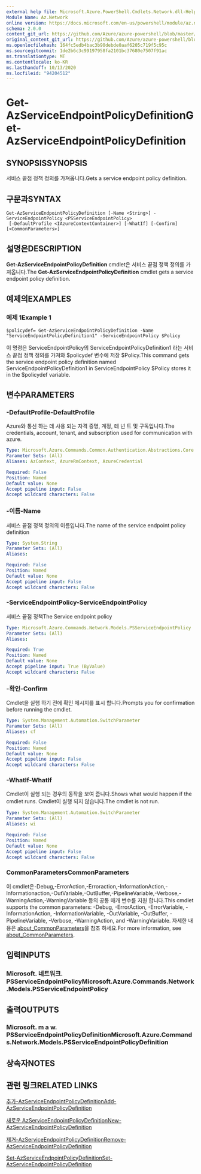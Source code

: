 ```yaml
---
external help file: Microsoft.Azure.PowerShell.Cmdlets.Network.dll-Help.xml
Module Name: Az.Network
online version: https://docs.microsoft.com/en-us/powershell/module/az.network/get-azserviceendpointpolicydefinition
schema: 2.0.0
content_git_url: https://github.com/Azure/azure-powershell/blob/master/src/Network/Network/help/Get-AzServiceEndpointPolicyDefinition.md
original_content_git_url: https://github.com/Azure/azure-powershell/blob/master/src/Network/Network/help/Get-AzServiceEndpointPolicyDefinition.md
ms.openlocfilehash: 164fc5edb4bac3b90debde0aaf6205c719f5c95c
ms.sourcegitcommit: 1de2b6c3c99197958fa2101bc37680e7507f91ac
ms.translationtype: MT
ms.contentlocale: ko-KR
ms.lasthandoff: 10/13/2020
ms.locfileid: "94204512"
---
```

# <span data-ttu-id="40d4b-101">Get-AzServiceEndpointPolicyDefinition</span><span class="sxs-lookup"><span data-stu-id="40d4b-101">Get-AzServiceEndpointPolicyDefinition</span></span>

## <span data-ttu-id="40d4b-102">SYNOPSIS</span><span class="sxs-lookup"><span data-stu-id="40d4b-102">SYNOPSIS</span></span>
<span data-ttu-id="40d4b-103">서비스 끝점 정책 정의를 가져옵니다.</span><span class="sxs-lookup"><span data-stu-id="40d4b-103">Gets a service endpoint policy definition.</span></span>

## <span data-ttu-id="40d4b-104">구문과</span><span class="sxs-lookup"><span data-stu-id="40d4b-104">SYNTAX</span></span>

```
Get-AzServiceEndpointPolicyDefinition [-Name <String>] -ServiceEndpointPolicy <PSServiceEndpointPolicy>
 [-DefaultProfile <IAzureContextContainer>] [-WhatIf] [-Confirm] [<CommonParameters>]
```

## <span data-ttu-id="40d4b-105">설명은</span><span class="sxs-lookup"><span data-stu-id="40d4b-105">DESCRIPTION</span></span>
<span data-ttu-id="40d4b-106">**Get-AzServiceEndpointPolicyDefinition** cmdlet은 서비스 끝점 정책 정의를 가져옵니다.</span><span class="sxs-lookup"><span data-stu-id="40d4b-106">The **Get-AzServiceEndpointPolicyDefinition** cmdlet gets a service endpoint policy definition.</span></span>

## <span data-ttu-id="40d4b-107">예제의</span><span class="sxs-lookup"><span data-stu-id="40d4b-107">EXAMPLES</span></span>

### <span data-ttu-id="40d4b-108">예제 1</span><span class="sxs-lookup"><span data-stu-id="40d4b-108">Example 1</span></span>
```
$policydef= Get-AzServiceEndpointPolicyDefinition -Name "ServiceEndpointPolicyDefinition1" -ServiceEndpointPolicy $Policy
```

<span data-ttu-id="40d4b-109">이 명령은 ServiceEndpointPolicy의 ServiceEndpointPolicyDefinition1 라는 서비스 끝점 정책 정의를 가져와 $policydef 변수에 저장 $Policy.</span><span class="sxs-lookup"><span data-stu-id="40d4b-109">This command gets the service endpoint policy definition named ServiceEndpointPolicyDefinition1 in ServiceEndpointPolicy $Policy stores it in the $policydef variable.</span></span>

## <span data-ttu-id="40d4b-110">변수</span><span class="sxs-lookup"><span data-stu-id="40d4b-110">PARAMETERS</span></span>

### <span data-ttu-id="40d4b-111">-DefaultProfile</span><span class="sxs-lookup"><span data-stu-id="40d4b-111">-DefaultProfile</span></span>
<span data-ttu-id="40d4b-112">Azure와 통신 하는 데 사용 되는 자격 증명, 계정, 테 넌 트 및 구독입니다.</span><span class="sxs-lookup"><span data-stu-id="40d4b-112">The credentials, account, tenant, and subscription used for communication with azure.</span></span>

```yaml
Type: Microsoft.Azure.Commands.Common.Authentication.Abstractions.Core.IAzureContextContainer
Parameter Sets: (All)
Aliases: AzContext, AzureRmContext, AzureCredential

Required: False
Position: Named
Default value: None
Accept pipeline input: False
Accept wildcard characters: False
```

### <span data-ttu-id="40d4b-113">-이름</span><span class="sxs-lookup"><span data-stu-id="40d4b-113">-Name</span></span>
<span data-ttu-id="40d4b-114">서비스 끝점 정책 정의의 이름입니다.</span><span class="sxs-lookup"><span data-stu-id="40d4b-114">The name of the service endpoint policy definition</span></span>

```yaml
Type: System.String
Parameter Sets: (All)
Aliases:

Required: False
Position: Named
Default value: None
Accept pipeline input: False
Accept wildcard characters: False
```

### <span data-ttu-id="40d4b-115">-ServiceEndpointPolicy</span><span class="sxs-lookup"><span data-stu-id="40d4b-115">-ServiceEndpointPolicy</span></span>
<span data-ttu-id="40d4b-116">서비스 끝점 정책</span><span class="sxs-lookup"><span data-stu-id="40d4b-116">The Service endpoint policy</span></span>

```yaml
Type: Microsoft.Azure.Commands.Network.Models.PSServiceEndpointPolicy
Parameter Sets: (All)
Aliases:

Required: True
Position: Named
Default value: None
Accept pipeline input: True (ByValue)
Accept wildcard characters: False
```

### <span data-ttu-id="40d4b-117">-확인</span><span class="sxs-lookup"><span data-stu-id="40d4b-117">-Confirm</span></span>
<span data-ttu-id="40d4b-118">Cmdlet을 실행 하기 전에 확인 메시지를 표시 합니다.</span><span class="sxs-lookup"><span data-stu-id="40d4b-118">Prompts you for confirmation before running the cmdlet.</span></span>

```yaml
Type: System.Management.Automation.SwitchParameter
Parameter Sets: (All)
Aliases: cf

Required: False
Position: Named
Default value: None
Accept pipeline input: False
Accept wildcard characters: False
```

### <span data-ttu-id="40d4b-119">-WhatIf</span><span class="sxs-lookup"><span data-stu-id="40d4b-119">-WhatIf</span></span>
<span data-ttu-id="40d4b-120">Cmdlet이 실행 되는 경우의 동작을 보여 줍니다.</span><span class="sxs-lookup"><span data-stu-id="40d4b-120">Shows what would happen if the cmdlet runs.</span></span> <span data-ttu-id="40d4b-121">Cmdlet이 실행 되지 않습니다.</span><span class="sxs-lookup"><span data-stu-id="40d4b-121">The cmdlet is not run.</span></span>

```yaml
Type: System.Management.Automation.SwitchParameter
Parameter Sets: (All)
Aliases: wi

Required: False
Position: Named
Default value: None
Accept pipeline input: False
Accept wildcard characters: False
```

### <span data-ttu-id="40d4b-122">CommonParameters</span><span class="sxs-lookup"><span data-stu-id="40d4b-122">CommonParameters</span></span>
<span data-ttu-id="40d4b-123">이 cmdlet은-Debug,-ErrorAction,-Erroraction,-InformationAction,-Informationaction,-OutVariable,-OutBuffer,-PipelineVariable,-Verbose,-WarningAction,-WarningVariable 등의 공통 매개 변수를 지원 합니다.</span><span class="sxs-lookup"><span data-stu-id="40d4b-123">This cmdlet supports the common parameters: -Debug, -ErrorAction, -ErrorVariable, -InformationAction, -InformationVariable, -OutVariable, -OutBuffer, -PipelineVariable, -Verbose, -WarningAction, and -WarningVariable.</span></span> <span data-ttu-id="40d4b-124">자세한 내용은 [about_CommonParameters](http://go.microsoft.com/fwlink/?LinkID=113216)을 참조 하세요.</span><span class="sxs-lookup"><span data-stu-id="40d4b-124">For more information, see [about_CommonParameters](http://go.microsoft.com/fwlink/?LinkID=113216).</span></span>

## <span data-ttu-id="40d4b-125">입력</span><span class="sxs-lookup"><span data-stu-id="40d4b-125">INPUTS</span></span>

### <span data-ttu-id="40d4b-126">Microsoft. 네트워크. PSServiceEndpointPolicy</span><span class="sxs-lookup"><span data-stu-id="40d4b-126">Microsoft.Azure.Commands.Network.Models.PSServiceEndpointPolicy</span></span>

## <span data-ttu-id="40d4b-127">출력</span><span class="sxs-lookup"><span data-stu-id="40d4b-127">OUTPUTS</span></span>

### <span data-ttu-id="40d4b-128">Microsoft. m a w. PSServiceEndpointPolicyDefinition</span><span class="sxs-lookup"><span data-stu-id="40d4b-128">Microsoft.Azure.Commands.Network.Models.PSServiceEndpointPolicyDefinition</span></span>

## <span data-ttu-id="40d4b-129">상속자</span><span class="sxs-lookup"><span data-stu-id="40d4b-129">NOTES</span></span>

## <span data-ttu-id="40d4b-130">관련 링크</span><span class="sxs-lookup"><span data-stu-id="40d4b-130">RELATED LINKS</span></span>

[<span data-ttu-id="40d4b-131">추가-AzServiceEndpointPolicyDefinition</span><span class="sxs-lookup"><span data-stu-id="40d4b-131">Add-AzServiceEndpointPolicyDefinition</span></span>](./Add-AzServiceEndpointPolicyDefinition.md)

[<span data-ttu-id="40d4b-132">새로운 AzServiceEndpointPolicyDefinition</span><span class="sxs-lookup"><span data-stu-id="40d4b-132">New-AzServiceEndpointPolicyDefinition</span></span>](./New-AzServiceEndpointPolicyDefinition.md)

[<span data-ttu-id="40d4b-133">제거-AzServiceEndpointPolicyDefinition</span><span class="sxs-lookup"><span data-stu-id="40d4b-133">Remove-AzServiceEndpointPolicyDefinition</span></span>](./Remove-AzServiceEndpointPolicyDefinition.md)

[<span data-ttu-id="40d4b-134">Set-AzServiceEndpointPolicyDefinition</span><span class="sxs-lookup"><span data-stu-id="40d4b-134">Set-AzServiceEndpointPolicyDefinition</span></span>](./Set-AzServiceEndpointPolicyDefinition.md)
